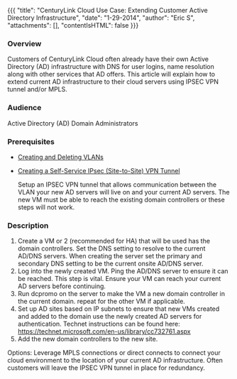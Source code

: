{{{
  "title": "CenturyLink Cloud Use Case: Extending Customer Active Directory Infrastructure",
  "date": "1-29-2014",
  "author": "Eric S",
  "attachments": [],
  "contentIsHTML": false
}}}

### Overview

Customers of CenturyLink Cloud often already have their own Active Directory (AD) infrastructure with DNS for user logins, name resolution along with other services that AD offers. This article will explain how to extend current AD infrastructure to their cloud servers using IPSEC VPN tunnel and/or MPLS.

### Audience

Active Directory (AD) Domain Administrators

### Prerequisites

* [Creating and Deleting VLANs](creating-and-deleting-vlans.md)
* [Creating a Self-Service IPsec (Site-to-Site) VPN Tunnel](creating-a-self-service-ipsec-site-to-site-vpn-tunnel.md)

  Setup an IPSEC VPN tunnel that allows communication between the VLAN your new AD servers will live on and your current AD servers. The new VM must be able to reach the existing domain controllers or these steps will not work.

### Description

1. Create a VM or 2 (recommended for HA) that will be used has the domain controllers. Set the DNS setting to resolve to the current AD/DNS servers. When creating the server set the primary and secondary DNS setting to be the current onsite AD/DNS server.
2. Log into the newly created VM. Ping the AD/DNS server to ensure it can be reached. This step is vital. Ensure your VM can reach your current AD servers before continuing.
3. Run dcpromo on the server to make the VM a new domain controller in the current domain. repeat for the other VM if applicable.
4. Set up AD sites based on IP subnets to ensure that new VMs created and added to the domain use the newly created AD servers for authentication. Technet instructions can be found here: https://technet.microsoft.com/en-us/library/cc732761.aspx
5.  Add the new domain controllers to the new site.

Options: Leverage MPLS connections or direct connects to connect your cloud environment to the location of your current AD infrastructure. Often customers will leave the IPSEC VPN tunnel in place for redundancy.

